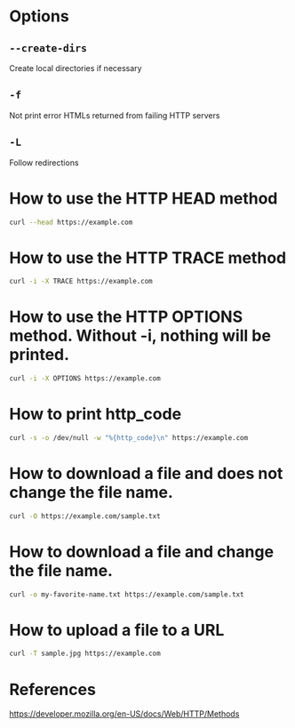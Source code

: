 # Options
## `--create-dirs`
Create local directories if necessary

## `-f`
Not print error HTMLs returned from failing HTTP servers

## `-L`
Follow redirections

# How to use the HTTP HEAD method
```bash
curl --head https://example.com
```

# How to use the HTTP TRACE method
```bash
curl -i -X TRACE https://example.com
```

# How to use the HTTP OPTIONS method. Without -i, nothing will be printed.
```bash
curl -i -X OPTIONS https://example.com
```

# How to print http_code
```bash
curl -s -o /dev/null -w "%{http_code}\n" https://example.com
```

# How to download a file and does not change the file name.
```bash
curl -O https://example.com/sample.txt
```

# How to download a file and change the file name.
```bash
curl -o my-favorite-name.txt https://example.com/sample.txt
```

# How to upload a file to a URL
```bash
curl -T sample.jpg https://example.com
```

# References
https://developer.mozilla.org/en-US/docs/Web/HTTP/Methods
